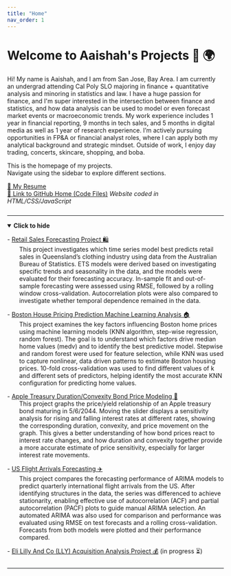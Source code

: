 ```yaml
---
title: "Home"
nav_order: 1
---
```


# Welcome to Aaishah's Projects 🚀 🌍 
Hi! My name is Aaishah, and I am from San Jose, Bay Area. I am currently an undergrad attending Cal Poly SLO majoring in finance + quantitative analysis and minoring in statistics and law. I have a huge passion for finance, and I'm super interested in the intersection between finance and statistics, and how data analysis can be used to model or even forecast market events or macroeconomic trends. My work experience includes 1 year in financial reporting, 9 months in tech sales, and 5 months in digital media as well as 1 year of research experience. I’m actively pursuing opportunities in FP&A or financial analyst roles, where I can apply both my analytical background and strategic mindset. Outside of work, I enjoy day trading, concerts, skincare, shopping, and boba. 

This is the homepage of my projects.  
Navigate using the sidebar to explore different sections.

<a href="AaishahAslamResume.pdf" class="btn btn-primary" role="button" target="_blank">📄 My Resume</a>
<br>
<a href="https://github.com/aaishahaslam/projects/tree/main?tab=readme-ov-file" class="btn btn-secondary" role="button" target="_blank">🔗 Link to GitHub Home (Code Files)</a>
*Website coded in HTML/CSS/JavaScript*
<hr style="margin-top: 1.5rem; border: none; border-top: 1px solid #e1e4e8;">

<details id="projectDetails" open>
<summary id="toggleLabel"><strong>Click to hide</strong></summary>

<p>
- <a href="./project1/">Retail Sales Forecasting Project 🛍️</a> <br>
<span style="margin-left: 2em; display: block;">
This project investigates which time series model best predicts retail sales in Queensland’s clothing industry using data from the Australian Bureau of Statistics. ETS models were derived based on investigating specific trends and seasonality in the data, and the models were evaluated for their forecasting accuracy. In-sample fit and out-of-sample forecasting were assessed using RMSE, followed by a rolling window cross-validation. Autocorrelation plots were also compared to investigate whether temporal dependence remained in the data.
</span>
</p>

<p>
- <a href="./project2/">Boston House Pricing Prediction Machine Learning Analysis 🏠</a> <br>
<span style="margin-left: 2em; display: block;">
This project examines the key factors influencing Boston home prices using machine learning models (KNN algorithm, step-wise regression, random forest). The goal is to understand which factors drive median home values (medv) and to identify the best predictive model. Stepwise and random forest were used for feature selection, while KNN was used to capture nonlinear, data driven patterns to estimate Boston housing prices. 10-fold cross-validation was used to find different values of k and different sets of predictors, helping identify the most accurate KNN configuration for predicting home values.
</span>
</p>

<p>
- <a href="./project4/">Apple Treasury Duration/Convexity Bond Price Modeling 🍎</a> <br>
<span style="margin-left: 2em; display: block;">
This project graphs the price/yield relationship of an Apple treasury bond maturing in 5/6/2044. Moving the slider displays a sensitivity analysis for rising and falling interest rates at different rates, showing the corresponding duration, convexity, and price movement on the graph. This gives a better understanding of how bond prices react to interest rate changes, and how duration and convexity together provide a more accurate estimate of price sensitivity, especially for larger interest rate movements.
</span>
</p>

<p>
- <a href="./project5/">US Flight Arrivals Forecasting ✈️</a> <br>
<span style="margin-left: 2em; display: block;">
This project compares the forecasting performance of ARIMA models to predict quarterly international flight arrivals from the US. After identifying structures in the data, the series was differenced to achieve stationarity, enabling effective use of autocorrelation (ACF) and partial autocorrelation (PACF) plots to guide manual ARIMA selection. An automated ARIMA was also used for comparison and performance was evaluated using RMSE on test forecasts and a rolling cross-validation. Forecasts from both models were plotted and their performance compared.
</span>
</p>

<p>
- <a href="./project3/">Eli Lilly And Co (LLY) Acquisition Analysis Project 💰</a> (in progress ⏳)<br>
<span style="margin-left: 2em; display: block;">
</span>
</p>

</details>

<script>
const details = document.getElementById('projectDetails');
const label = document.getElementById('toggleLabel');

details.addEventListener('toggle', () => {
label.innerHTML = details.open
? '<strong>🔽 Click to hide</strong>'
: '<strong>▶️ Click to show</strong>';
});
</script>

<hr style="margin-top: 1.5rem; border: none; border-top: 1px solid #e1e4e8;">

